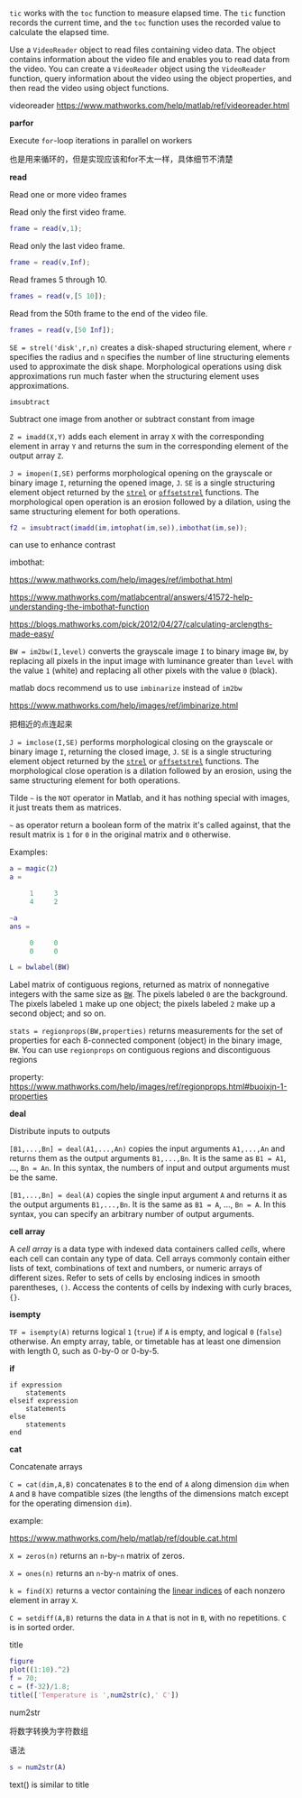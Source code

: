 `tic` works with the `toc` function to measure elapsed time. The `tic` function records the current time, and the `toc` function uses the recorded value to calculate the elapsed time.



Use a `VideoReader` object to read files containing video data. The object contains information about the video file and enables you to read data from the video. You can create a `VideoReader` object using the `VideoReader` function, query information about the video using the object properties, and then read the video using object functions.

videoreader  https://www.mathworks.com/help/matlab/ref/videoreader.html

**parfor**

Execute `for`-loop iterations in parallel on workers

也是用来循环的，但是实现应该和for不太一样，具体细节不清楚



**read**

Read one or more video frames



Read only the first video frame.

```matlab
frame = read(v,1);
```

Read only the last video frame.

```matlab
frame = read(v,Inf);
```

Read frames 5 through 10.

```matlab
frames = read(v,[5 10]);
```

Read from the 50th frame to the end of the video file.

```matlab
frames = read(v,[50 Inf]);
```



`SE = strel('disk',r,n)` creates a disk-shaped structuring element, where `r` specifies the radius and `n` specifies the number of line structuring elements used to approximate the disk shape. Morphological operations using disk approximations run much faster when the structuring element uses approximations.



`imsubtract`

Subtract one image from another or subtract constant from image



`Z = imadd(X,Y)` adds each element in array `X` with the corresponding element in array `Y` and returns the sum in the corresponding element of the output array `Z`.



`J = imopen(I,SE)` performs morphological opening on the grayscale or binary image `I`, returning the opened image, `J`. `SE` is a single structuring element object returned by the [`strel`](https://www.mathworks.com/help/images/ref/strel.html) or [`offsetstrel`](https://www.mathworks.com/help/images/ref/offsetstrel.html) functions. The morphological open operation is an erosion followed by a dilation, using the same structuring element for both operations.



```matlab
f2 = imsubtract(imadd(im,imtophat(im,se)),imbothat(im,se));
```

can use to enhance contrast

imbothat:

https://www.mathworks.com/help/images/ref/imbothat.html

https://www.mathworks.com/matlabcentral/answers/41572-help-understanding-the-imbothat-function

https://blogs.mathworks.com/pick/2012/04/27/calculating-arclengths-made-easy/



`BW = im2bw(I,level)` converts the grayscale image `I` to binary image `BW`, by replacing all pixels in the input image with luminance greater than `level` with the value `1` (white) and replacing all other pixels with the value `0` (black).

matlab docs recommend us to use `imbinarize` instead of `im2bw` 

https://www.mathworks.com/help/images/ref/imbinarize.html



把相近的点连起来

`J = imclose(I,SE)` performs morphological closing on the grayscale or binary image `I`, returning the closed image, `J`. `SE` is a single structuring element object returned by the [`strel`](https://www.mathworks.com/help/images/ref/strel.html) or [`offsetstrel`](https://www.mathworks.com/help/images/ref/offsetstrel.html) functions. The morphological close operation is a dilation followed by an erosion, using the same structuring element for both operations.





Tilde `~` is the `NOT` operator in Matlab, and it has nothing special with images, it just treats them as matrices.

`~` as operator return a boolean form of the matrix it's called against, that the result matrix is `1` for `0` in the original matrix and `0` otherwise.

Examples:

```matlab
a = magic(2)
a =

     1     3
     4     2

~a
ans =

     0     0
     0     0
```



```matlab
L = bwlabel(BW)
```

Label matrix of contiguous regions, returned as matrix of nonnegative integers with the same size as [`BW`](https://www.mathworks.com/help/images/ref/bwlabel.html#bupqqy6-1-BW). The pixels labeled `0` are the background. The pixels labeled `1` make up one object; the pixels labeled `2` make up a second object; and so on.



`stats = regionprops(BW,properties)` returns measurements for the set of properties for each 8-connected component (object) in the binary image, `BW`. You can use `regionprops` on contiguous regions and discontiguous regions 

property: https://www.mathworks.com/help/images/ref/regionprops.html#buoixjn-1-properties



**deal**

Distribute inputs to outputs

`[B1,...,Bn] = deal(A1,...,An)` copies the input arguments `A1,...,An` and returns them as the output arguments `B1,...,Bn`. It is the same as `B1 = A1`, …, `Bn = An`. In this syntax, the numbers of input and output arguments must be the same.

`[B1,...,Bn] = deal(A)` copies the single input argument `A` and returns it as the output arguments `B1,...,Bn`. It is the same as `B1 = A`, …, `Bn = A`. In this syntax, you can specify an arbitrary number of output arguments.



**cell array**

A *cell array* is a data type with indexed data containers called *cells*, where each cell can contain any type of data. Cell arrays commonly contain either lists of text, combinations of text and numbers, or numeric arrays of different sizes. Refer to sets of cells by enclosing indices in smooth parentheses, `()`. Access the contents of cells by indexing with curly braces, `{}`.



**isempty**

`TF = isempty(A)` returns logical `1` (`true`) if `A` is empty, and logical `0` (`false`) otherwise. An empty array, table, or timetable has at least one dimension with length 0, such as 0-by-0 or 0-by-5.



**if**

```
if expression
    statements
elseif expression
    statements
else
    statements
end
```



**cat**

Concatenate arrays

`C = cat(dim,A,B)` concatenates `B` to the end of `A` along dimension `dim` when `A` and `B` have compatible sizes (the lengths of the dimensions match except for the operating dimension `dim`).

example:

https://www.mathworks.com/help/matlab/ref/double.cat.html



`X = zeros(n)` returns an `n`-by-`n` matrix of zeros.

`X = ones(n)` returns an `n`-by-`n` matrix of ones.

`k = find(X)` returns a vector containing the [linear indices](https://www.mathworks.com/help/matlab/ref/find.html#buf0c2r-8) of each nonzero element in array `X`.





`C = setdiff(A,B)` returns the data in `A` that is not in `B`, with no repetitions. `C` is in sorted order.





title

```matlab
figure
plot((1:10).^2)
f = 70;
c = (f-32)/1.8;
title(['Temperature is ',num2str(c),' C'])
```



num2str  

将数字转换为字符数组

语法

```matlab
s = num2str(A)
```



text()  is similar to title